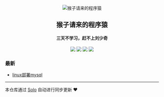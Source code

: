 <p align="center"><img alt="猴子请来的程序猿" src="https://static.b3log.org/images/brand/solo-32.png"></p><h2 align="center">
猴子请来的程序猿
</h2>

<h4 align="center">三天不学习，赶不上刘少奇</h4>
<p align="center"><a title="猴子请来的程序猿" target="_blank" href="https://github.com/liu215677/solo-blog"><img src="https://img.shields.io/github/last-commit/liu215677/solo-blog.svg?style=flat-square&color=FF9900"></a>
<a title="GitHub repo size in bytes" target="_blank" href="https://github.com/liu215677/solo-blog"><img src="https://img.shields.io/github/repo-size/liu215677/solo-blog.svg?style=flat-square"></a>
<a title="Solo Version" target="_blank" href="https://github.com/b3log/solo/releases"><img src="https://img.shields.io/badge/solo-3.6.1-f1e05a.svg?style=flat-square&color=blueviolet"></a>
<a title="Hits" target="_blank" href="https://github.com/b3log/hits"><img src="https://hits.b3log.org/liu215677/solo-blog.svg"></a></p>

### 最新

* [linux部署mysql](https://liuruic.cn/solo/articles/2019/05/25/1558765363956.html)



---

本仓库通过 [Solo](https://github.com/b3log/solo) 自动进行同步更新 ❤️ 